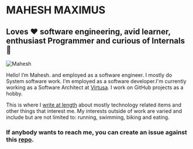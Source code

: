 # MAHESH MAXIMUS

## Loves ❤️ software engineering, avid learner, enthusiast Programmer and curious of Internals 🔧

![Mahesh](https://mahesh-maximus.github.io/mahesh/about//0475CC39-603B-4B26-99CE-4A9122E53B21.jpeg)

Hello! I’m Mahesh. and employed as a software engineer. I mostly do System software work.  I’m employed as a software developer.I'm currently working as a Software Architect at [Virtusa](https://www.virtusa.com). I work on GitHub projects as a hobby.

This is where I [write at length](https://mahesh-maximus.github.io/mahesh/blog-posts/index.html) about mostly technology related items and other things that interest me. My interests outside of work are varied and include but are not limited to: running, swimming, biking and eating.

### If anybody wants to reach me, you can create an issue against this [repo](https://github.com/mahesh-maximus/mahesh/issues).
